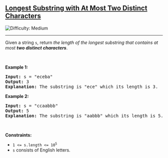 <h2><a href="https://leetcode.com/problems/longest-substring-with-at-most-two-distinct-characters">Longest Substring with At Most Two Distinct Characters</a></h2> <img src='https://img.shields.io/badge/Difficulty-Medium-orange' alt='Difficulty: Medium' /><hr><p>Given a string <code>s</code>, return <em>the length of the longest </em><span data-keyword="substring-nonempty"><em>substring</em></span><em> that contains at most <strong>two distinct characters</strong></em>.</p>

<p>&nbsp;</p>
<p><strong class="example">Example 1:</strong></p>

<pre>
<strong>Input:</strong> s = &quot;eceba&quot;
<strong>Output:</strong> 3
<strong>Explanation:</strong> The substring is &quot;ece&quot; which its length is 3.
</pre>

<p><strong class="example">Example 2:</strong></p>

<pre>
<strong>Input:</strong> s = &quot;ccaabbb&quot;
<strong>Output:</strong> 5
<strong>Explanation:</strong> The substring is &quot;aabbb&quot; which its length is 5.
</pre>

<p>&nbsp;</p>
<p><strong>Constraints:</strong></p>

<ul>
	<li><code>1 &lt;= s.length &lt;= 10<sup>5</sup></code></li>
	<li><code>s</code> consists of English letters.</li>
</ul>
